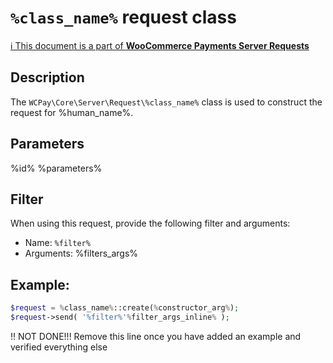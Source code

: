 # `%class_name%` request class

[ℹ️ This document is a part of __WooCommerce Payments Server Requests__](../requests.md)

## Description

The `WCPay\Core\Server\Request\%class_name%` class is used to construct the request for %human_name%.

## Parameters

%id%
%parameters%

## Filter

When using this request, provide the following filter and arguments:

- Name: `%filter%`
- Arguments: %filters_args%

## Example:

```php
$request = %class_name%::create(%constructor_arg%);
$request->send( '%filter%'%filter_args_inline% );
```

!! NOT DONE!!! Remove this line once you have added an example and verified everything else
